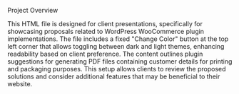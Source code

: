 
Project Overview

This HTML file is designed for client presentations, specifically for showcasing proposals related to WordPress WooCommerce plugin implementations. The file includes a fixed "Change Color" button at the top left corner that allows toggling between dark and light themes, enhancing readability based on client preference. The content outlines plugin suggestions for generating PDF files containing customer details for printing and packaging purposes. This setup allows clients to review the proposed solutions and consider additional features that may be beneficial to their website.
